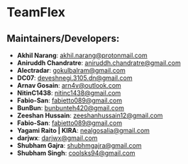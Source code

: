TeamFlex
===========

Maintainers/Developers:
-----------------------------
* __Akhil Narang__: <akhil.narang@protonmail.com>
* __Aniruddh Chandratre__: <aniruddh.chandratre@gmail.com>
* __Alectradar__: <gokulbalram@gmail.com>
* __DC07__: <deveshnegi.3105.dn@gmail.com>
* __Arnav Gosain__: <arn4v@outlook.com>
* __NitinC1438__: <nitinc1438@gmail.com>
* __Fabio-San__: <fabietto089@gmail.com>
* __BunBun__: <bunbunteh420@gmail.com>
* __Zeeshan Hussain__: <zeeshanhussain12@gmail.com>
* __Fabio-San__: <fabietto089@gmail.com>
* __Yagami Raito | KIRA__: <nealgosalia@gmail.com>
* __darjwx__: <darjwx@gmail.com>
* __Shubham Gajra__: <shubhmgajra@gmail.com>
* __Shubham Singh__: <coolsks94@gmail.com>
